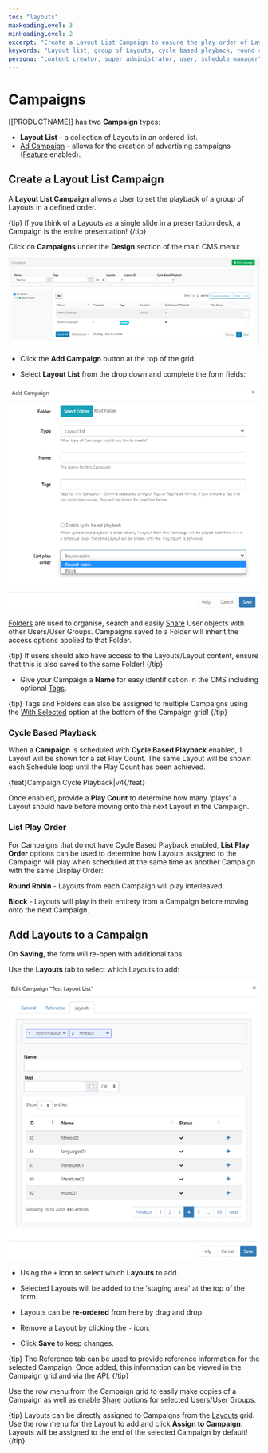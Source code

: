 ```yaml
---
toc: "layouts"
maxHeadingLevel: 3
minHeadingLevel: 2
excerpt: "Create a Layout List Campaign to ensure the play order of Layouts"
keywords: "Layout list, group of Layouts, cycle based playback, round robin, block"
persona: "content creator, super administrator, user, schedule manager"
---
```


# Campaigns

[[PRODUCTNAME]] has two  **Campaign** types:

- **Layout List** - a collection of Layouts in an ordered list.
- [Ad Campaign](layouts_ad_campaigns.html) - allows for the creation of advertising campaigns ([Feature](users_features_and_sharing.html#content-features) enabled).

## Create a Layout List Campaign

A **Layout List Campaign** allows a User to set the playback of a group of Layouts in a defined order. 

{tip}
If you think of a Layouts as a single slide in a presentation deck, a Campaign is the entire presentation!
{/tip}

Click on **Campaigns** under the **Design** section of the main CMS menu:

![Campaigns](img/v4_layouts_campaigns_grid.png)

- Click the **Add Campaign** button at the top of the grid.

- Select **Layout List** from the drop down and complete the form fields:


![Add Layout List Campaign](img/v4_layouts_campaign_add_layout_list.png)

[Folders](tour_folders.html) are used to organise, search and easily [Share](users_features_and_sharing.html#content-share) User objects with other Users/User Groups. Campaigns saved to a Folder will inherit the access options applied to that Folder. 

{tip}
If users should also have access to the Layouts/Layout content, ensure that this is also saved to the same Folder!
{/tip}

- Give your Campaign a **Name** for easy identification in the CMS including optional [Tags](tour_tags.html).

{tip}
Tags and Folders can also be assigned to multiple Campaigns using the [With Selected](tour_cms_navigation.html#content-multi-select---with-selected) option at the bottom of the Campaign grid!
{/tip}

### Cycle Based Playback

When a **Campaign** is scheduled with **Cycle Based Playback** enabled, 1 Layout will be shown for a set Play Count. The same Layout will be shown each Schedule loop until the Play Count has been achieved.

{feat}Campaign Cycle Playback|v4{/feat}

Once enabled, provide a **Play Count** to determine how many 'plays' a Layout should have before moving onto the next Layout in the Campaign.

### List Play Order

For Campaigns that do not have Cycle Based Playback enabled, **List Play Order** options can be used to determine how Layouts assigned to the Campaign will play when scheduled at the same time as another Campaign with the same Display Order:

**Round Robin** - Layouts from each Campaign will play interleaved.

**Block** - Layouts will play in their entirety from a Campaign before moving onto the next Campaign.

## Add Layouts to a Campaign

On **Saving**, the form will re-open with additional tabs.

Use the **Layouts** tab to select which Layouts to add:

![Assign Layouts](img/v4_campaigns_assign_layouts.png)

- Using the `+` icon to select which **Layouts** to add.

- Selected Layouts will be added to the 'staging area' at the top of the form.
- Layouts can be **re-ordered** from here by drag and drop.
- Remove a Layout by clicking the  `-` icon.
- Click **Save** to keep changes.

{tip}
The Reference tab can be used to provide reference information for the selected Campaign. Once added, this information can be viewed in the Campaign grid and via the API.
{/tip}

Use the row menu from the Campaign grid to easily make copies of a Campaign as well as enable [Share](users_features_and_sharing.html#content-share) options for selected Users/User Groups.

{tip}
Layouts can be directly assigned to Campaigns from the [Layouts](layouts.html) grid. Use the row menu for the Layout to add and click **Assign to Campaign**. Layouts will be assigned to the end of the selected Campaign by default!
{/tip}





